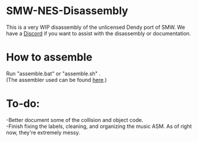 # SMW-NES-Disassembly
This is a very WIP disassembly of the unlicensed Dendy port of SMW. We have a [Discord](https://discord.gg/3rJSuzqzmE) if you want to assist with the disassembly or documentation.

# How to assemble
Run "assemble.bat" or "assemble.sh" .\
(The assembler used can be found [here](https://github.com/morskoyzmey/asm6).)

# To-do:
-Better document some of the collision and object code.\
-Finish fixing the labels, cleaning, and organizing the music ASM. As of right now, they're extremely messy.